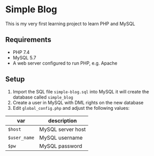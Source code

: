# Simple Blog

This is my very first learning project to learn PHP and MySQL

## Requirements

* PHP 7.4
* MySQL 5.7
* A web server configured to run PHP, e.g. Apache

## Setup

1. Import the SQL file `simple-blog.sql` into MySQL it will create the database called `simple_blog`
2. Create a user in MySQL with DML rights on the new database
3. Edit `global_config.php` and adjust the following values:

| var | description |
| -- | -- |
| `$host` | MySQL server host |
| `$user_name` | MySQL username |
| `$pw` | MySQL password |
